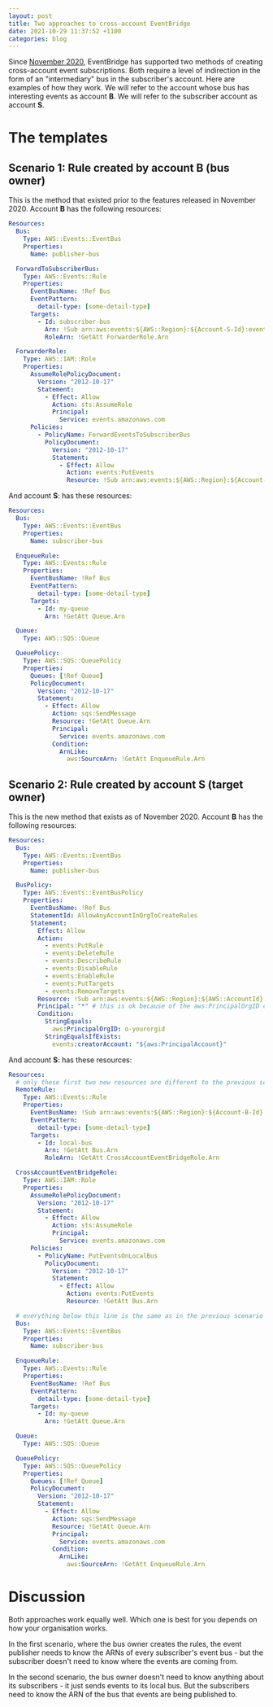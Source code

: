 ```yaml
---
layout: post
title: Two approaches to cross-account EventBridge
date: 2021-10-29 11:37:52 +1100
categories: blog
---
```


Since [November 2020][aws-blog], EventBridge has supported two methods of creating
cross-account event subscriptions. Both require a level of indirection in the 
form of an "intermediary" bus in the subscriber's account. Here are examples of
how they work. We will refer to the account whose bus has interesting events as 
account **B**. We will refer to the subscriber account as account **S**.

# The templates

## Scenario 1: Rule created by account B (bus owner)

This is the method that existed prior to the features released in November 2020.
Account **B** has the following resources:

```yaml
Resources:
  Bus:
    Type: AWS::Events::EventBus
    Properties:
      Name: publisher-bus

  ForwardToSubscriberBus:
    Type: AWS::Events::Rule
    Properties:
      EventBusName: !Ref Bus
      EventPattern:
        detail-type: [some-detail-type]
      Targets:
        - Id: subscriber-bus
          Arn: !Sub arn:aws:events:${AWS::Region}:${Account-S-Id}:event-bus/subscriber-bus
          RoleArn: !GetAtt ForwarderRole.Arn      

  ForwarderRole:
    Type: AWS::IAM::Role
    Properties:
      AssumeRolePolicyDocument:
        Version: "2012-10-17"
        Statement:
          - Effect: Allow
            Action: sts:AssumeRole
            Principal:
              Service: events.amazonaws.com
      Policies:
        - PolicyName: ForwardEventsToSubscriberBus
          PolicyDocument:
            Version: "2012-10-17"
            Statement:
              - Effect: Allow
                Action: events:PutEvents
                Resource: !Sub arn:aws:events:${AWS::Region}:${Account-S-Id}:event-bus/subscriber-bus
```

And account **S**: has these resources: 

```yaml
Resources:
  Bus:
    Type: AWS::Events::EventBus
    Properties:
      Name: subscriber-bus

  EnqueueRule:
    Type: AWS::Events::Rule
    Properties:
      EventBusName: !Ref Bus
      EventPattern:
        detail-type: [some-detail-type]
      Targets:
        - Id: my-queue
          Arn: !GetAtt Queue.Arn    

  Queue:
    Type: AWS::SQS::Queue

  QueuePolicy:
    Type: AWS::SQS::QueuePolicy
    Properties:
      Queues: [!Ref Queue]
      PolicyDocument:
        Version: "2012-10-17"
        Statement:
          - Effect: Allow
            Action: sqs:SendMessage
            Resource: !GetAtt Queue.Arn
            Principal:
              Service: events.amazonaws.com
            Condition:
              ArnLike:
                aws:SourceArn: !GetAtt EnqueueRule.Arn    
```

## Scenario 2: Rule created by account S (target owner)

This is the new method that exists as of November 2020.
Account **B** has the following resources:

```yaml
Resources:
  Bus:
    Type: AWS::Events::EventBus
    Properties:
      Name: publisher-bus

  BusPolicy:
    Type: AWS::Events::EventBusPolicy
    Properties:
      EventBusName: !Ref Bus
      StatementId: AllowAnyAccountInOrgToCreateRules
      Statement:
        Effect: Allow
        Action: 
          - events:PutRule
          - events:DeleteRule
          - events:DescribeRule
          - events:DisableRule
          - events:EnableRule
          - events:PutTargets
          - events:RemoveTargets
        Resource: !Sub arn:aws:events:${AWS::Region}:${AWS::AccountId}:rule/${Bus}/*
        Principal: "*" # this is ok because of the aws:PrincipalOrgID condition below
        Condition:
          StringEquals:
            aws:PrincipalOrgID: o-yourorgid
          StringEqualsIfExists:
            events:creatorAccount: "${aws:PrincipalAccount}"
```

And account **S**: has these resources: 

```yaml
Resources:
  # only these first two new resources are different to the previous scenario
  RemoteRule:
    Type: AWS::Events::Rule
    Properties:
      EventBusName: !Sub arn:aws:events:${AWS::Region}:${Account-B-Id}:event-bus/publisher-bus
      EventPattern:
        detail-type: [some-detail-type]
      Targets:
        - Id: local-bus
          Arn: !GetAtt Bus.Arn
          RoleArn: !GetAtt CrossAccountEventBridgeRole.Arn

  CrossAccountEventBridgeRole:
    Type: AWS::IAM::Role
    Properties:
      AssumeRolePolicyDocument:
        Version: "2012-10-17"
        Statement:
          - Effect: Allow
            Action: sts:AssumeRole
            Principal:
              Service: events.amazonaws.com
      Policies:
        - PolicyName: PutEventsOnLocalBus
          PolicyDocument:
            Version: "2012-10-17"
            Statement:
              - Effect: Allow
                Action: events:PutEvents
                Resource: !GetAtt Bus.Arn

  # everything below this line is the same as in the previous scenario
  Bus:
    Type: AWS::Events::EventBus
    Properties:
      Name: subscriber-bus

  EnqueueRule:
    Type: AWS::Events::Rule
    Properties:
      EventBusName: !Ref Bus
      EventPattern:
        detail-type: [some-detail-type]
      Targets:
        - Id: my-queue
          Arn: !GetAtt Queue.Arn    

  Queue:
    Type: AWS::SQS::Queue

  QueuePolicy:
    Type: AWS::SQS::QueuePolicy
    Properties:
      Queues: [!Ref Queue]
      PolicyDocument:
        Version: "2012-10-17"
        Statement:
          - Effect: Allow
            Action: sqs:SendMessage
            Resource: !GetAtt Queue.Arn
            Principal:
              Service: events.amazonaws.com
            Condition:
              ArnLike:
                aws:SourceArn: !GetAtt EnqueueRule.Arn    
```

# Discussion

Both approaches work equally well. Which one is best for you depends on how your
organisation works. 

In the first scenario, where the bus owner creates the rules, the event publisher 
needs to know the ARNs of every subscriber's event bus - but the subscriber doesn't
need to know where the events are coming from.

In the second scenario, the bus owner doesn't need to know anything about its
subscribers - it just sends events to its local bus. But the subscribers need
to know the ARN of the bus that events are being published to.

[aws-blog]: https://aws.amazon.com/blogs/compute/simplifying-cross-account-access-with-amazon-eventbridge-resource-policies/
